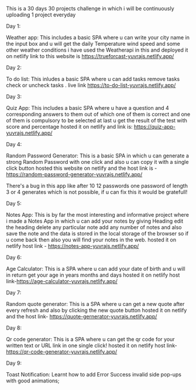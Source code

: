 This is a 30 days 30 projects challenge in which i will be continuously uploading 1 project everyday

Day 1:

Weather app: This includes a basic SPA where u can write your city name in the input box and u will get the daily Temperature wind speed and some other weather conditions i have used the Weatherapi in this and deployed it on netlify link to this website is https://trueforcast-yuvrajs.netlify.app/

Day 2:

To do list: This inludes a basic SPA where u can add tasks remove tasks check or uncheck tasks . live link https://to-do-list-yuvrajs.netlify.app/

Day 3:

Quiz App: This includes a basic SPA where u have a question and 4 corresponding answers to them out of which one of them is correct and one of them is compulsory to be selected at last u get the result of the test with score and percentage hosted it on netlify and link is: https://quiz-app-yuvrajs.netlify.app/

Day 4:

Random Password Generator: This is a basic SPA in which u can generate a strong Random Password with one click and also u can copy it with a single click button hosted this website on netlify and the host link is - https://random-password-generator-yuvrajs.netlify.app/

There's a bug in this app like after 10 12 passwords one password of length 3 or 4 generates which is not possible, if u can fix this it would be gratefull!

Day 5:

Notes App: This is by far the most interesting and informative project where i made a Notes App in which u can add your notes by giving Heading edit the heading delete any particular note add any number of notes and also save the note and the data is stored in the local storage of the browser so if u come back then also you will find your notes in the web. hosted it on netlify host link - https://notes-app-yuvrajs.netlify.app/

Day 6:

Age Calculator: This is a SPA where u can add your date of birth and u will in return get your age in years months and days hosted it on netlify host link-https://age-calculator-yuvrajs.netlify.app/

Day 7:

Random quote generator: This is a SPA where u can get a new quote after every refresh and also by clicking the new quote button hosted it on netlify and the host link- https://quote-gernerator-yuvrajs.netlify.app/

Day 8:

Qr code generator: This is a SPA where u can get the qr code for your written text or URL link in one single click! hosted it on netlify host link-https://qr-code-generator-yuvrajs.netlify.app/

Day 9:

Toast Notification: Learnt how to add Error Success invalid side pop-ups with good animations;

